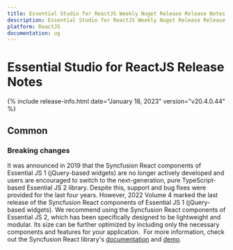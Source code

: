 ```yaml
---
title: Essential Studio for ReactJS Weekly Nuget Release Release Notes  
description: Essential Studio for ReactJS Weekly Nuget Release Release Notes  
platform: ReactJS
documentation: ug
---
```


# Essential Studio for ReactJS  Release Notes  

{% include release-info.html date="January 18, 2023"  version="v20.4.0.44" %} 



## Common

### Breaking changes

It was announced in 2019 that the Syncfusion React components of Essential JS 1 (jQuery-based widgets) are no longer actively developed and users are encouraged to switch to the next-generation, pure TypeScript-based Essential JS 2 library. Despite this, support and bug fixes were provided for the last four years. However, 2022 Volume 4 marked the last release of the Syncfusion React components of Essential JS 1 (jQuery-based widgets). We recommend using the Syncfusion React components of Essential JS 2, which has been specifically designed to be lightweight and modular. Its size can be further optimized by including only the necessary components and features for your application. 
For more information, check out the Syncfusion React library's [documentation](https://ej2.syncfusion.com/react/documentation/introduction/) and [demo](https://ej2.syncfusion.com/react/demos/#/bootstrap5/grid/overview).
